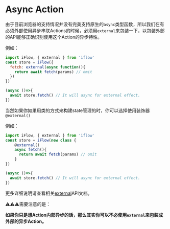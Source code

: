 # Async Action

由于目前浏览器的支持情况并没有完美支持原生的`async`类型函数，所以我们在有必须外部使用异步串联Actions的时候，必须用`external`来包装一下，以包装外部的API能够正确识别使用这个Action的异步特性。

例如：

```javascript
import iFlow, { external } from 'iflow'
const store = iFlow({
  fetch: external(async function(){
    return await fetch(params) // omit
  })
})

(async ()=>{
  await store.fetch() // It will async for external effect.
})
```

当然如果你如果用类的方式来构建state管理的时，你可以选择使用装饰器`@external()`

例如：

```javascript
import iFlow, { external } from 'iflow'
const store = iFlow(new class {
    @external()
    async fetch(){
      return await fetch(params) // omit
    }
})

(async ()=>{
  await store.fetch() // It will async for external effect.
})
```

更多详细说明请查看相关[external](/docs/api/external.md)API文档。

⚠️⚠️⚠️️需要注意的是： 

**如果你只是想Action内部异步的话，那么其实你可以不必使用`external`来包装成外部的异步Action。**
